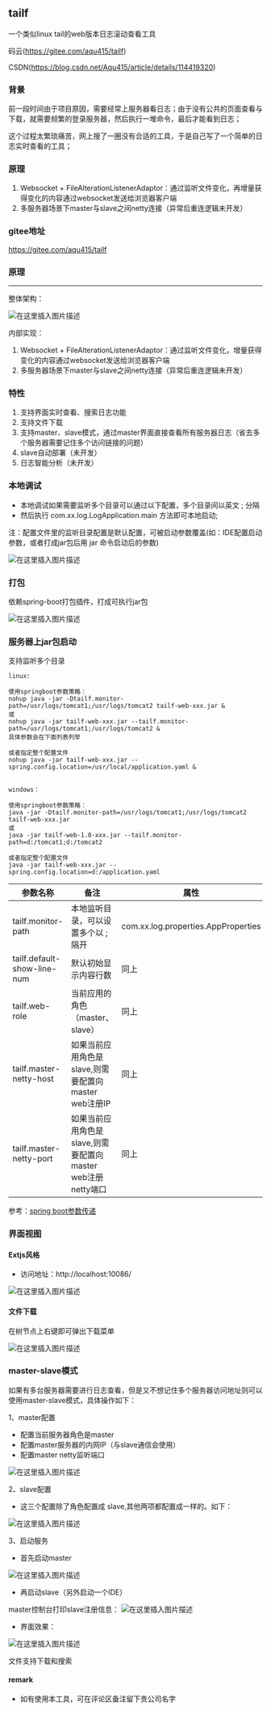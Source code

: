 ## tailf

一个类似linux tail的web版本日志滚动查看工具

码云(https://gitee.com/aqu415/tailf)

CSDN(https://blog.csdn.net/Aqu415/article/details/114419320)

### 背景

前一段时间由于项目原因，需要经常上服务器看日志；由于没有公共的页面查看与下载，就需要频繁的登录服务器，然后执行一堆命令，最后才能看到日志； 

这个过程太繁琐痛苦，网上搜了一圈没有合适的工具，于是自己写了一个简单的日志实时查看的工具；

### 原理

1. Websocket + FileAlterationListenerAdaptor：通过监听文件变化，再增量获得变化的内容通过websocket发送给浏览器客户端
2. 多服务器场景下master与slave之间netty连接（异常后重连逻辑未开发）

### gitee地址

https://gitee.com/aqu415/tailf

### 原理

<hr>
整体架构：

![在这里插入图片描述](https://img-blog.csdnimg.cn/20210612181836239.png?x-oss-process=image/watermark,type_ZmFuZ3poZW5naGVpdGk,shadow_10,text_aHR0cHM6Ly9ibG9nLmNzZG4ubmV0L0FxdTQxNQ==,size_16,color_FFFFFF,t_70)

内部实现：

1. Websocket + FileAlterationListenerAdaptor：通过监听文件变化，增量获得变化的内容通过websocket发送给浏览器客户端
2. 多服务器场景下master与slave之间netty连接（异常后重连逻辑未开发）

### 特性

1. 支持界面实时查看、搜索日志功能
2. 支持文件下载
3. 支持master、slave模式，通过master界面直接查看所有服务器日志（省去多个服务器需要记住多个访问链接的问题）
4. slave自动部署（未开发）
5. 日志智能分析（未开发）

### 本地调试

+ 本地调试如果需要监听多个目录可以通过以下配置，多个目录间以英文 ; 分隔
+ 然后执行 com.xx.log.LogApplication.main 方法即可本地启动;

注：配置文件里的监听目录配置是默认配置，可被启动参数覆盖(如：IDE配置启动参数，或者打成jar包后用 jar 命令启动后的参数)

![在这里插入图片描述](https://img-blog.csdnimg.cn/20210520095121238.png?x-oss-process=image/watermark,type_ZmFuZ3poZW5naGVpdGk,shadow_10,text_aHR0cHM6Ly9ibG9nLmNzZG4ubmV0L0FxdTQxNQ==,size_16,color_FFFFFF,t_70)

### 打包

依赖spring-boot打包插件，打成可执行jar包

![在这里插入图片描述](https://img-blog.csdnimg.cn/20210312111021171.png?x-oss-process=image/watermark,type_ZmFuZ3poZW5naGVpdGk,shadow_10,text_aHR0cHM6Ly9ibG9nLmNzZG4ubmV0L0FxdTQxNQ==,size_16,color_FFFFFF,t_70)

### 服务器上jar包启动

支持监听多个目录

```
linux:

使用springboot参数策略：
nohup java -jar -Dtailf.monitor-path=/usr/logs/tomcat1;/usr/logs/tomcat2 tailf-web-xxx.jar &
或
nohup java -jar tailf-web-xxx.jar --tailf.monitor-path=/usr/logs/tomcat1;/usr/logs/tomcat2 &
具体参数会在下面列表列举

或者指定整个配置文件 
nohup java -jar tailf-web-xxx.jar --spring.config.location=/usr/local/application.yaml &


windows：

使用springboot参数策略：
java -jar -Dtailf.monitor-path=/usr/logs/tomcat1;/usr/logs/tomcat2 tailf-web-xxx.jar
或
java -jar tailf-web-1.0-xxx.jar --tailf.monitor-path=d:/tomcat1;d:/tomcat2

或者指定整个配置文件 
java -jar tailf-web-xxx.jar --spring.config.location=d:/application.yaml
```

|参数名称|备注|属性|
|----|----|----|
|tailf.monitor-path|本地监听目录，可以设置多个以 ; 隔开|com.xx.log.properties.AppProperties|
|tailf.default-show-line-num|默认初始显示内容行数|同上|
|tailf.web-role|当前应用的角色（master、slave）|同上|
|tailf.master-netty-host|如果当前应用角色是slave,则需要配置向master web注册IP|同上|
|tailf.master-netty-port|如果当前应用角色是slave,则需要配置向master web注册netty端口|同上|

参考：[spring boot参数传递](https://www.cnblogs.com/wangxiaofengde/p/12618426.html)

### 界面视图

#### Extjs风格

+ 访问地址：http://localhost:10086/

![在这里插入图片描述](https://img-blog.csdnimg.cn/20210419145343483.gif)

#### 文件下载

在树节点上右键即可弹出下载菜单

![在这里插入图片描述](https://img-blog.csdnimg.cn/20210420114237971.gif)

### master-slave模式

如果有多台服务器需要进行日志查看，但是又不想记住多个服务器访问地址则可以使用master-slave模式，具体操作如下：

1、master配置

+ 配置当前服务器角色是master
+ 配置master服务器的内网IP（与slave通信会使用）
+ 配置master netty监听端口

![在这里插入图片描述](https://img-blog.csdnimg.cn/20210520091342162.png?x-oss-process=image/watermark,type_ZmFuZ3poZW5naGVpdGk,shadow_10,text_aHR0cHM6Ly9ibG9nLmNzZG4ubmV0L0FxdTQxNQ==,size_16,color_FFFFFF,t_70)

2、slave配置

+ 这三个配置除了角色配置成 slave,其他两项都配置成一样的。如下：

![在这里插入图片描述](https://img-blog.csdnimg.cn/20210520091919488.png?x-oss-process=image/watermark,type_ZmFuZ3poZW5naGVpdGk,shadow_10,text_aHR0cHM6Ly9ibG9nLmNzZG4ubmV0L0FxdTQxNQ==,size_16,color_FFFFFF,t_70)

3、启动服务

+ 首先启动master

![在这里插入图片描述](https://img-blog.csdnimg.cn/20210520092236981.png?x-oss-process=image/watermark,type_ZmFuZ3poZW5naGVpdGk,shadow_10,text_aHR0cHM6Ly9ibG9nLmNzZG4ubmV0L0FxdTQxNQ==,size_16,color_FFFFFF,t_70)

+ 再启动slave（另外启动一个IDE）

master控制台打印slave注册信息：
![在这里插入图片描述](https://img-blog.csdnimg.cn/2021052009254766.png?x-oss-process=image/watermark,type_ZmFuZ3poZW5naGVpdGk,shadow_10,text_aHR0cHM6Ly9ibG9nLmNzZG4ubmV0L0FxdTQxNQ==,size_16,color_FFFFFF,t_70)

+ 界面效果：

![在这里插入图片描述](https://img-blog.csdnimg.cn/20210520092451791.png?x-oss-process=image/watermark,type_ZmFuZ3poZW5naGVpdGk,shadow_10,text_aHR0cHM6Ly9ibG9nLmNzZG4ubmV0L0FxdTQxNQ==,size_16,color_FFFFFF,t_70)

文件支持下载和搜索

#### remark

+ 如有使用本工具，可在评论区备注留下贵公司名字